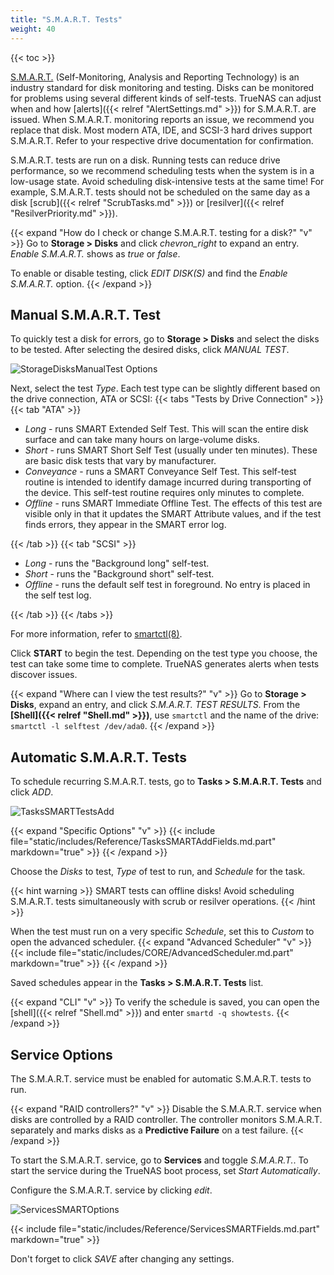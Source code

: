 ```yaml
---
title: "S.M.A.R.T. Tests"
weight: 40
---
```


{{< toc >}}

[S.M.A.R.T.](https://en.wikipedia.org/wiki/S.M.A.R.T.) (Self-Monitoring, Analysis and Reporting Technology) is an industry standard for disk monitoring and testing.
Disks can be monitored for problems using several different kinds of self-tests.
TrueNAS can adjust when and how [alerts]({{< relref "AlertSettings.md" >}}) for S.M.A.R.T. are issued.
When S.M.A.R.T. monitoring reports an issue, we recommend you replace that disk.
Most modern ATA, IDE, and SCSI-3 hard drives support S.M.A.R.T.
Refer to your respective drive documentation for confirmation.

S.M.A.R.T. tests are run on a disk.
Running tests can reduce drive performance, so we recommend scheduling tests when the system is in a low-usage state.
Avoid scheduling disk-intensive tests at the same time!
For example, S.M.A.R.T. tests should not be scheduled on the same day as a disk [scrub]({{< relref "ScrubTasks.md" >}}) or [resilver]({{< relref "ResilverPriority.md" >}}).



{{< expand "How do I check or change S.M.A.R.T. testing for a disk?" "v" >}}
Go to **Storage > Disks** and click <i class="material-icons" aria-hidden="true" title="Expand">chevron_right</i> to expand an entry.
*Enable S.M.A.R.T.* shows as *true* or *false*.

To enable or disable testing, click *EDIT DISK(S)* and find the *Enable S.M.A.R.T.* option.
{{< /expand >}}

## Manual S.M.A.R.T. Test

To quickly test a disk for errors, go to **Storage > Disks** and select the disks to be tested.
After selecting the desired disks, click *MANUAL TEST*.

![StorageDisksManualTest Options](/images/CORE/12.0/StorageDisksManualTestOptions.png "Manual Test Options")

Next, select the test *Type*.
Each test type can be slightly different based on the drive connection, ATA or SCSI:
{{< tabs "Tests by Drive Connection" >}}
{{< tab "ATA" >}}
* *Long* - runs SMART Extended Self Test. This will scan the entire disk surface and can take many hours on large-volume disks.
* *Short* - runs SMART Short Self Test (usually under ten minutes). These are basic disk tests that vary by manufacturer.
* *Conveyance* - runs a SMART Conveyance Self Test.
  This self-test routine is intended to identify damage incurred during transporting of the device.
  This self-test routine requires only minutes to complete.
* *Offline* - runs SMART Immediate Offline Test.
  The effects of this test are visible only in that it updates the SMART Attribute values, and if the test finds errors, they appear in the SMART error log.

{{< /tab >}}
{{< tab "SCSI" >}}
* *Long* - runs the "Background long" self-test.
* *Short* - runs the "Background short" self-test.
* *Offline* - runs the default self test in foreground.
  No entry is placed in the self test log.

{{< /tab >}}
{{< /tabs >}}

For more information, refer to [smartctl(8)](https://www.smartmontools.org/browser/trunk/smartmontools/smartctl.8.in).

Click **START** to begin the test.
Depending on the test type you choose, the test can take some time to complete.
TrueNAS generates alerts when tests discover issues.

{{< expand "Where can I view the test results?" "v" >}}
Go to **Storage > Disks**, expand an entry, and click *S.M.A.R.T. TEST RESULTS*.
From the **[Shell]({{< relref "Shell.md" >}})**, use `smartctl` and the name of the drive: `smartctl -l selftest /dev/ada0`.
{{< /expand >}}

## Automatic S.M.A.R.T. Tests

To schedule recurring S.M.A.R.T. tests, go to **Tasks > S.M.A.R.T. Tests** and click *ADD*.

![TasksSMARTTestsAdd](/images/CORE/12.0/TasksSMARTTestsAdd.png "Add recurring S.M.A.R.T. test")

{{< expand "Specific Options" "v" >}}
{{< include file="static/includes/Reference/TasksSMARTAddFields.md.part" markdown="true" >}}
{{< /expand >}}

Choose the *Disks* to test, *Type* of test to run, and *Schedule* for the task.

{{< hint warning >}}
SMART tests can offline disks! Avoid scheduling S.M.A.R.T. tests simultaneously with scrub or resilver operations.
{{< /hint >}}

When the test must run on a very specific *Schedule*, set this to *Custom* to open the advanced scheduler.
{{< expand "Advanced Scheduler" "v" >}}
{{< include file="static/includes/CORE/AdvancedScheduler.md.part" markdown="true" >}}
{{< /expand >}}

Saved schedules appear in the **Tasks > S.M.A.R.T. Tests** list.

{{< expand "CLI" "v" >}}
To verify the schedule is saved, you can open the [shell]({{< relref "Shell.md" >}}) and enter `smartd -q showtests`.
{{< /expand >}}

## Service Options

The S.M.A.R.T. service must be enabled for automatic S.M.A.R.T. tests to run.

{{< expand "RAID controllers?" "v" >}}
Disable the S.M.A.R.T. service when disks are controlled by a RAID controller.
The controller monitors S.M.A.R.T. separately and marks disks as a **Predictive Failure** on a test failure.
{{< /expand >}}

To start the S.M.A.R.T. service, go to **Services** and toggle *S.M.A.R.T.*.
To start the service during the TrueNAS boot process, set *Start Automatically*.

Configure the S.M.A.R.T. service by clicking <i class="material-icons" aria-hidden="true" title="Configure">edit</i>.

![ServicesSMARTOptions](/images/CORE/12.0/smartoptions12.png "Services SMART Options")

{{< include file="static/includes/Reference/ServicesSMARTFields.md.part" markdown="true" >}}

Don't forget to click *SAVE* after changing any settings.
